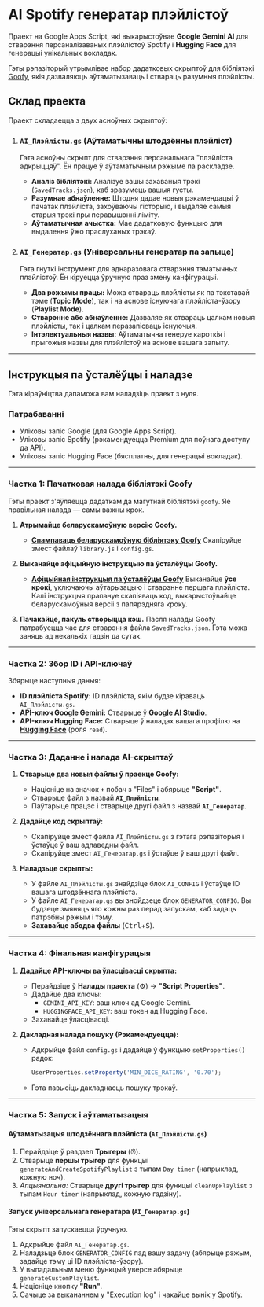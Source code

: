 # AI Spotify генератар плэйлістоў

Праект на Google Apps Script, які выкарыстоўвае **Google Gemini AI** для стварэння персаналізаваных плэйлістоў Spotify і **Hugging Face** для генерацыі унікальных вокладак.

Гэты рэпазіторый утрымлівае набор дадатковых скрыптоў для бібліятэкі [Goofy](https://chimildic.github.io/goofy/), якія дазваляюць аўтаматызаваць і ствараць разумныя плэйлісты.

## Склад праекта

Праект складаецца з двух асноўных скрыптоў:

1.  ### `AI_Плэйлісты.gs` (Аўтаматычны штодзённы плэйліст)
    Гэта асноўны скрыпт для стварэння персанальнага "плэйліста адкрыццяў". Ён працуе ў аўтаматычным рэжыме па раскладзе.

    -   **Аналіз бібліятэкі:** Аналізуе вашы захаваныя трэкі (`SavedTracks.json`), каб зразумець вашыя густы.
    -   **Разумнае абнаўленне:** Штодня дадае новыя рэкамендацыі ў пачатак плэйліста, захоўваючы гісторыю, і выдаляе самыя старыя трэкі пры перавышэнні ліміту.
    -   **Аўтаматычная ачыстка:** Мае дадатковую функцыю для выдалення ўжо праслуханых трэкаў.

2.  ### `AI_Генератар.gs` (Універсальны генератар па запыце)
    Гэта гнуткі інструмент для аднаразовага стварэння тэматычных плэйлістоў. Ён кіруецца ўручную праз змену канфігурацыі.

    -   **Два рэжымы працы:** Можа ствараць плэйлісты як па тэкставай тэме (**Topic Mode**), так і на аснове існуючага плэйліста-ўзору (**Playlist Mode**).
    -   **Стварэнне або абнаўленне:** Дазваляе як ствараць цалкам новыя плэйлісты, так і цалкам перазапісваць існуючыя.
    -   **Інтэлектуальныя назвы:** Аўтаматычна генеруе кароткія і прыгожыя назвы для плэйлістоў на аснове вашага запыту.

---

## Інструкцыя па ўсталёўцы і наладзе

Гэта кіраўніцтва дапаможа вам наладзіць праект з нуля.

### Патрабаванні

-   Уліковы запіс Google (для Google Apps Script).
-   Уліковы запіс Spotify (рэкамендуецца Premium для поўнага доступу да API).
-   Уліковы запіс Hugging Face (бясплатны, для генерацыі вокладак).

---

### Частка 1: Пачатковая налада бібліятэкі Goofy

Гэты праект з'яўляецца дадаткам да магутнай бібліятэкі `goofy`. Яе правільная налада — самы важны крок.

1.  **Атрымайце беларускамоўную версію Goofy.**
    -   **[Спампаваць беларускамоўную бібліятэку Goofy](https://github.com/CarManBelarus/goofy)**
    Скапіруйце змест файлаў `library.js` і `config.gs`.

2.  **Выканайце афіцыйную інструкцыю па ўсталёўцы Goofy.**
    -   **[Афіцыйная інструкцыя па ўсталёўцы Goofy](https://chimildic.github.io/goofy/#/install)**
    Выканайце **ўсе крокі**, уключаючы аўтарызацыю і стварэнне першага плэйліста. Калі інструкцыя прапануе скапіяваць код, выкарыстоўвайце беларускамоўныя версіі з папярэдняга кроку.

3.  **Пачакайце, пакуль створыцца кэш.** Пасля налады Goofy патрабуецца час для стварэння файла `SavedTracks.json`. Гэта можа заняць ад некалькіх гадзін да сутак.

---

### Частка 2: Збор ID і API-ключаў

Збярыце наступныя даныя:

-   **ID плэйліста Spotify:** ID плэйліста, якім будзе кіраваць `AI_Плэйлісты.gs`.
-   **API-ключ Google Gemini:** Стварыце ў **[Google AI Studio](https://aistudio.google.com/)**.
-   **API-ключ Hugging Face:** Стварыце ў наладах вашага профілю на **[Hugging Face](https://huggingface.co/)** (роля `read`).

---

### Частка 3: Даданне і налада AI-скрыптаў

1.  **Стварыце два новыя файлы ў праекце Goofy:**
    *   Націсніце на значок **`+`** побач з "Files" і абярыце **"Script"**.
    *   Стварыце файл з назвай **`AI_Плэйлісты`**.
    *   Паўтарыце працэс і стварыце другі файл з назвай **`AI_Генератар`**.

2.  **Дадайце код скрыптаў:**
    *   Скапіруйце змест файла `AI_Плэйлісты.gs` з гэтага рэпазіторыя і ўстаўце ў ваш адпаведны файл.
    *   Скапіруйце змест `AI_Генератар.gs` і ўстаўце ў ваш другі файл.

3.  **Наладзьце скрыпты:**
    *   У файле `AI_Плэйлісты.gs` знайдзіце блок `AI_CONFIG` і ўстаўце ID вашага штодзённага плэйліста.
    *   У файле `AI_Генератар.gs` вы знойдзеце блок `GENERATOR_CONFIG`. Вы будзеце змяняць яго кожны раз перад запускам, каб задаць патрэбны рэжым і тэму.
    *   **Захавайце абодва файлы** (<kbd>Ctrl</kbd>+<kbd>S</kbd>).

---

### Частка 4: Фінальная канфігурацыя

1.  **Дадайце API-ключы ва ўласцівасці скрыпта:**
    *   Перайдзіце ў **Налады праекта** (⚙️) -> **"Script Properties"**.
    *   Дадайце два ключы:
        *   `GEMINI_API_KEY`: ваш ключ ад Google Gemini.
        *   `HUGGINGFACE_API_KEY`: ваш токен ад Hugging Face.
    *   Захавайце ўласцівасці.

2.  **Дакладная налада пошуку (Рэкамендуецца):**
    *   Адкрыйце файл `config.gs` і дадайце ў функцыю `setProperties()` радок:
        ```javascript
        UserProperties.setProperty('MIN_DICE_RATING', '0.70');
        ```
    *   Гэта павысіць дакладнасць пошуку трэкаў.

---

### Частка 5: Запуск і аўтаматызацыя

#### Аўтаматызацыя штодзённага плэйліста (`AI_Плэйлісты.gs`)

1.  Перайдзіце ў раздзел **Трыгеры** (⏰).
2.  Стварыце **першы трыгер** для функцыі `generateAndCreateSpotifyPlaylist` з тыпам `Day timer` (напрыклад, кожную ноч).
3.  *Апцыянальна:* Стварыце **другі трыгер** для функцыі `cleanUpPlaylist` з тыпам `Hour timer` (напрыклад, кожную гадзіну).

#### Запуск універсальнага генератара (`AI_Генератар.gs`)

Гэты скрыпт запускаецца ўручную.

1.  Адкрыйце файл `AI_Генератар.gs`.
2.  Наладзьце блок `GENERATOR_CONFIG` пад вашу задачу (абярыце рэжым, задайце тэму ці ID плэйліста-ўзору).
3.  У выпадальным меню функцый уверсе абярыце `generateCustomPlaylist`.
4.  Націсніце кнопку **"Run"**.
5.  Сачыце за выкананнем у "Execution log" і чакайце вынік у Spotify.
